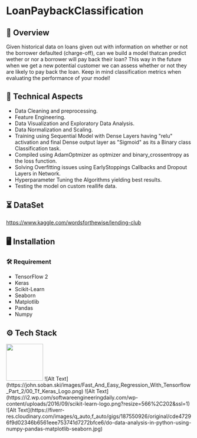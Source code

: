 
# LoanPaybackClassification



## 📝 Overview
 
 Given historical data on loans given out with information on whether or not the borrower defaulted (charge-off), can we build a model thatcan predict wether or nor a borrower will pay back their loan? This way in the future when we get a new potential customer we can assess whether or not they are likely to pay back the loan. Keep in mind classification metrics when evaluating the performance of your model!
 	 
    
## 🧰 Technical Aspects

- Data Cleaning and preprocessing.
- Feature Engineering.
- Data Visualization and Exploratory Data Analysis.
- Data Normalization and Scaling.
- Training using Sequential Model with Dense Layers having "relu" activation and final Dense output layer as "Sigmoid" as its a Binary class Classification task.
- Compiled using AdamOptmizer as optmizer and binary_crossentropy as the loss function.
- Solving Overfitting issues using EarlyStoppings Callbacks and Dropout Layers in Network.
- Hyperparameter Tuning the Algorithms yielding best results.
- Testing the model on custom reallife data.
## ⏳ DataSet

https://www.kaggle.com/wordsforthewise/lending-club
## 🖥️ Installation
### 🛠️ Requirement

* TensorFlow 2
* Keras
* Scikit-Learn
* Seaborn
* Matplotlib
* Pandas
* Numpy


    
## ⚙️ Tech Stack
<img src="https://john.soban.ski/images/Fast_And_Easy_Regression_With_Tensorflow_Part_2/00_Tf_Keras_Logo.png" width="100" height="100">
![Alt Text](https://john.soban.ski/images/Fast_And_Easy_Regression_With_Tensorflow_Part_2/00_Tf_Keras_Logo.png)
![Alt Text](https://i2.wp.com/softwareengineeringdaily.com/wp-content/uploads/2016/09/scikit-learn-logo.png?resize=566%2C202&ssl=1)
![Alt Text](https://fiverr-res.cloudinary.com/images/q_auto,f_auto/gigs/187550926/original/cde47296f9d02346b6561eee753741d7272bfce6/do-data-analysis-in-python-using-numpy-pandas-matplotlib-seaborn.jpg)
